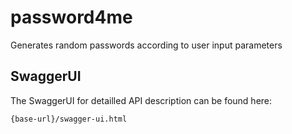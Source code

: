 # password4me
Generates random passwords according to user input parameters

## SwaggerUI
The SwaggerUI for detailled API description can be found here:

    {base-url}/swagger-ui.html